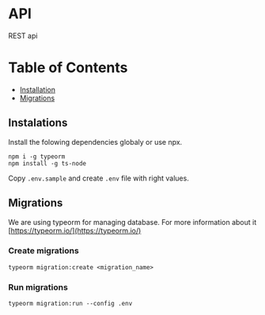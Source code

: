
# API
REST api 

# Table of Contents
* [Installation](#installation)
* [Migrations](#migrations)

## Instalations
Install the folowing dependencies globaly or use npx.
```
npm i -g typeorm
npm install -g ts-node
```

Copy `.env.sample` and create `.env` file with right values.

## Migrations
We are using typeorm for managing database. 
For more information about it [https://typeorm.io/](https://typeorm.io/)

### Create migrations
```
typeorm migration:create <migration_name>
```

### Run migrations
```
typeorm migration:run --config .env
```